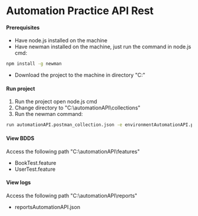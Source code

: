 # Automation Practice API Rest

#### Prerequisites
- Have node.js installed on the machine
- Have newman installed on the machine, just run the command in node.js cmd:
```sh
npm install -g newman
```
- Download the project to the machine in directory "C:"

#### Run project
1. Run the project open node.js cmd
2. Change directory to "C:\automationAPI\collections"
3. Run the newman command:
```sh
run automationAPI.postman_collection.json -e environmentAutomationAPI.postman_environment.json --reporters cli,json --reporter-json-export C:\automationAPI\reports\reportsAutomationAPI.json
```

#### View BDDS
Access the following path "C:\automationAPI\features"
- BookTest.feature
- UserTest.feature

#### View logs
Access the following path "C:\automationAPI\reports"
- reportsAutomationAPI.json